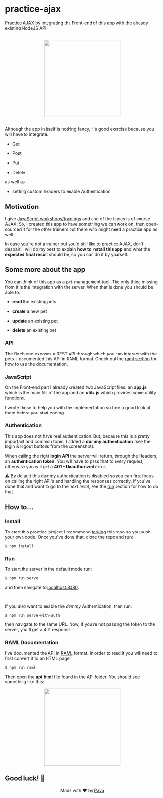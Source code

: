 # practice-ajax

Practice AJAX by integrating the Front-end of this app with the already existing NodeJS API.
<br/><br/>
<p  align='center'>
<img  height=250  src="https://raw.githubusercontent.com/iampava/practice-ajax/master/public/images/screenshot.png" />
</p>
<br/>
Although the app in itself is nothing fancy, it's good exercise because you will have to integrate:

-   Get

*   Post

-   Put

*   Delete

as well as

-   setting custom headers to enable Authentication

## Motivation

I give [JavaScript workshops/trainings](https://iampava.com/services) and one of the topics is of course AJAX! So, I created this app to have something we can work on, then open-sourced it for the other trainers out there who might need a practice app as well.

In case you're not a trainer but you'd still like to practice AJAX, don't despair! I will do my best to explain **how to install this app** and what the **expected final result** should be, so you can do it by yourself.

## Some more about the app

You can think of this app as a pet-management tool. The only thing missing from it is the integration with the server. When that is done you should be able to:

-   **read** the existing pets

-   **create** a new pet

-   **update** an existing pet

-   **delete** an existing pet


### API

The Back-end exposes a REST API through which you can interact with the pets. I documented this API in RAML format. Check out the <a  href="#raml"> raml section</a> for how to use the documentation.

### JavaScript

On the Front-end part I already created two JavaScript files: an **app.js** which is the main file of the app and an **utils.js** which provides some utility functions.

I wrote those to help you with the implementation so take a good look at them before you start coding.

### Authentication

This app does not have real authentication. But, because this is a pretty important and common topic, I added a **dummy authentication** (see the login & logout buttons from the screenshot). 

When calling the right **login API** the server will return, through the Headers, an **authentication token**. You will have to pass that to every request, otherwise you will get a **401 - Unauthorized** error.

⚠ By default this dummy authentication is disabled so you can first focus on calling the right API's and handling the responses correctly. If you've done that and want to go to the *next level*, see the [run](#run) section for how to do that.

## <p id="installation">How to...</p>

### Install

To start this practice-project I recommend [forking](https://help.github.com/articles/fork-a-repo/) this repo so you push your own code. Once you've done that, clone the repo and run:

```
$ npm install
```

### <p id="run">Run</p>

To start the server in the default mode run:

```
$ npm run serve
```

and then navigate to [localhost:8080](http://localhost:8080).

<br/>

If you also want to enable the _dummy_ Authentication, then run:

```
$ npm run serve-with-auth
```

then navigate to the same URL. Now, if you're not passing the token to the server, you'll get a 401 response.

### <p id="raml">RAML Documentation</p>

I've documented the API in [RAML](https://raml.org/) format. In order to read it you will need to first convert it to an HTML page.

```
$ npm run raml
```

Then open the **api.html** file found in the API folder. You should see something like this:

<p  align='center'>

<img  height=250  src="https://raw.githubusercontent.com/iampava/practice-ajax/master/public/images/raml.png" />

</p>

## Good luck! 🥂

<p  align="center">Made with ❤ by <a  href="https://iampava.com">Pava</a></p>
